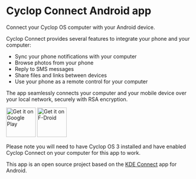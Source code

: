 # Cyclop Connect Android app

Connect your Cyclop OS computer with your Android device.

Cyclop Connect provides several features to integrate your phone and your computer:

* Sync your phone notifications with your computer
* Browse photos from your phone
* Reply to SMS messages
* Share files and links between devices
* Use your phone as a remote control for your computer

The app seamlessly connects your computer and your mobile device over your local network, securely with RSA encryption.

[<img src="https://play.google.com/intl/en_us/badges/images/generic/en-play-badge.png"
     alt="Get it on Google Play"
     height="80">](https://play.google.com/store/apps/details?id=com.cyclopos.cyclop_connect)
[<img src="https://fdroid.gitlab.io/artwork/badge/get-it-on.png"
     alt="Get it on F-Droid"
     height="80">](https://f-droid.org/packages/com.cyclopos.cyclop_connect/)

Please note you will need to have Cyclop OS 3 installed and have enabled Cyclop Connect on your computer for this app to work.

This app is an open source project based on the [KDE Connect](https://github.com/KDE/kdeconnect-android) app for Android.
